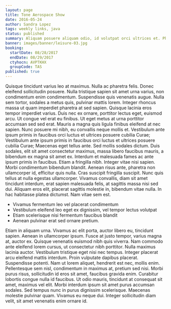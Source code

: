 ```yaml
---
layout: page
title: Tone Aerospace Show
date: 2016-05-24
author: Sandra Lopez
tags: weekly links, java
status: published
summary: Aliquam posuere aliquam odio, id volutpat orci ultrices et. Phasellus.
banner: images/banner/leisure-03.jpg
booking:
  startDate: 08/28/2017
  endDate: 08/29/2017
  ctyhocn: AVPTKHX
  groupCode: TAS
published: true
---
```

Quisque tincidunt varius leo at maximus. Nulla ac pharetra felis. Donec eleifend sollicitudin posuere. Nulla tristique sapien sit amet urna varius, non condimentum enim condimentum. Suspendisse quis venenatis augue. Nulla sem tortor, sodales a metus quis, pulvinar mattis lorem. Integer rhoncus massa ut quam imperdiet pharetra at sed sapien. Quisque lacinia eros tempor imperdiet varius. Duis nec ex ornare, porttitor lectus eget, euismod arcu. Ut congue vel erat eu finibus. Ut eget metus at urna porttitor accumsan sed sed erat. Mauris a magna quis ligula finibus eleifend at nec sapien. Nunc posuere mi nibh, eu convallis neque mollis et. Vestibulum ante ipsum primis in faucibus orci luctus et ultrices posuere cubilia Curae; Vestibulum ante ipsum primis in faucibus orci luctus et ultrices posuere cubilia Curae; Maecenas eget tellus ante.
Sed mollis sodales dictum. Duis sodales, elit sit amet consectetur maximus, massa libero faucibus mauris, a bibendum ex magna sit amet ex. Interdum et malesuada fames ac ante ipsum primis in faucibus. Etiam a fringilla nibh. Integer vitae nisi sapien. Morbi condimentum bibendum blandit. Aenean risus ante, pharetra non ullamcorper id, efficitur quis nulla. Cras suscipit fringilla suscipit. Nunc quis tellus at nulla egestas ullamcorper. Vivamus convallis, diam sit amet tincidunt interdum, erat sapien malesuada felis, at sagittis massa nisi sed dui. Aliquam eros elit, placerat sagittis molestie in, bibendum vitae nulla. In hac habitasse platea dictumst. Nam vitae sem est.

* Vivamus fermentum leo vel placerat condimentum
* Vestibulum eleifend leo eget ex dignissim, vel tempor lectus volutpat
* Etiam scelerisque nisi fermentum faucibus blandit
* Aenean pulvinar erat sed ornare pretium.

Etiam in aliquam urna. Vivamus ac elit porta, auctor libero eu, tincidunt sapien. Aenean in ullamcorper ipsum. Fusce at justo tempor, varius magna at, auctor ex. Quisque venenatis euismod nibh quis viverra. Nam commodo ante eleifend lorem cursus, ut consectetur nibh porttitor. Nulla maximus lacinia auctor.
Vestibulum tristique eget nisi nec tempus. Integer placerat arcu eleifend mattis interdum. Proin vulputate dapibus placerat. Suspendisse potenti. Nam ut lorem aliquet, hendrerit est nec, mollis enim. Pellentesque sem nisl, condimentum in maximus at, pretium sed nisi. Morbi purus risus, sollicitudin id eros sit amet, faucibus gravida enim. Curabitur lobortis congue nulla id faucibus. Ut odio mauris, tincidunt at consequat sit amet, maximus vel elit. Morbi interdum ipsum sit amet purus accumsan sodales. Sed tempus nunc in purus dignissim scelerisque. Maecenas molestie pulvinar quam. Vivamus eu neque dui. Integer sollicitudin diam velit, sit amet venenatis enim ornare id.
